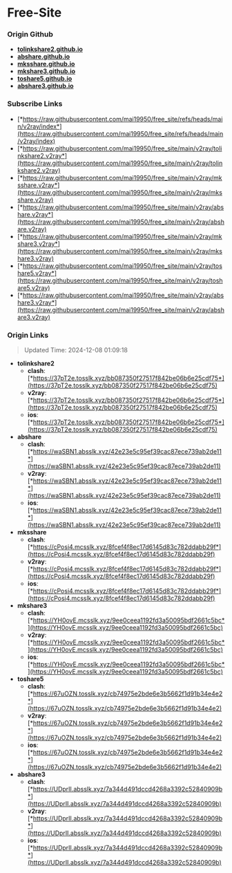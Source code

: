 # Free-Site

### Origin Github

- [**tolinkshare2.github.io**](https://github.com/tolinkshare2/tolinkshare2.github.io)
- [**abshare.github.io**](https://github.com/abshare/abshare.github.io)
- [**mksshare.github.io**](https://github.com/mksshare/mksshare.github.io)
- [**mkshare3.github.io**](https://github.com/mkshare3/mkshare3.github.io)
- [**toshare5.github.io**](https://github.com/toshare5/toshare5.github.io)
- [**abshare3.github.io**](https://github.com/abshare3/abshare3.github.io)

### Subscribe Links

- [*https://raw.githubusercontent.com/mai19950/free_site/refs/heads/main/v2ray/index*](https://raw.githubusercontent.com/mai19950/free_site/refs/heads/main/v2ray/index)
- [*https://raw.githubusercontent.com/mai19950/free_site/main/v2ray/tolinkshare2.v2ray*](https://raw.githubusercontent.com/mai19950/free_site/main/v2ray/tolinkshare2.v2ray)
- [*https://raw.githubusercontent.com/mai19950/free_site/main/v2ray/mksshare.v2ray*](https://raw.githubusercontent.com/mai19950/free_site/main/v2ray/mksshare.v2ray)
- [*https://raw.githubusercontent.com/mai19950/free_site/main/v2ray/abshare.v2ray*](https://raw.githubusercontent.com/mai19950/free_site/main/v2ray/abshare.v2ray)
- [*https://raw.githubusercontent.com/mai19950/free_site/main/v2ray/mkshare3.v2ray*](https://raw.githubusercontent.com/mai19950/free_site/main/v2ray/mkshare3.v2ray)
- [*https://raw.githubusercontent.com/mai19950/free_site/main/v2ray/toshare5.v2ray*](https://raw.githubusercontent.com/mai19950/free_site/main/v2ray/toshare5.v2ray)
- [*https://raw.githubusercontent.com/mai19950/free_site/main/v2ray/abshare3.v2ray*](https://raw.githubusercontent.com/mai19950/free_site/main/v2ray/abshare3.v2ray)

### Origin Links

> Updated Time: 2024-12-08 01:09:18

- **tolinkshare2**
  - **clash**: [*https://37pT2e.tosslk.xyz/bb087350f27517f842be06b6e25cdf75*](https://37pT2e.tosslk.xyz/bb087350f27517f842be06b6e25cdf75)
  - **v2ray**: [*https://37pT2e.tosslk.xyz/bb087350f27517f842be06b6e25cdf75*](https://37pT2e.tosslk.xyz/bb087350f27517f842be06b6e25cdf75)
  - **ios**: [*https://37pT2e.tosslk.xyz/bb087350f27517f842be06b6e25cdf75*](https://37pT2e.tosslk.xyz/bb087350f27517f842be06b6e25cdf75)
- **abshare**
  - **clash**: [*https://waSBN1.absslk.xyz/42e23e5c95ef39cac87ece739ab2de11*](https://waSBN1.absslk.xyz/42e23e5c95ef39cac87ece739ab2de11)
  - **v2ray**: [*https://waSBN1.absslk.xyz/42e23e5c95ef39cac87ece739ab2de11*](https://waSBN1.absslk.xyz/42e23e5c95ef39cac87ece739ab2de11)
  - **ios**: [*https://waSBN1.absslk.xyz/42e23e5c95ef39cac87ece739ab2de11*](https://waSBN1.absslk.xyz/42e23e5c95ef39cac87ece739ab2de11)
- **mksshare**
  - **clash**: [*https://cPosi4.mcsslk.xyz/8fcef4f8ec17d6145d83c782ddabb29f*](https://cPosi4.mcsslk.xyz/8fcef4f8ec17d6145d83c782ddabb29f)
  - **v2ray**: [*https://cPosi4.mcsslk.xyz/8fcef4f8ec17d6145d83c782ddabb29f*](https://cPosi4.mcsslk.xyz/8fcef4f8ec17d6145d83c782ddabb29f)
  - **ios**: [*https://cPosi4.mcsslk.xyz/8fcef4f8ec17d6145d83c782ddabb29f*](https://cPosi4.mcsslk.xyz/8fcef4f8ec17d6145d83c782ddabb29f)
- **mkshare3**
  - **clash**: [*https://YH0ovE.mcsslk.xyz/9ee0ceea1192fd3a50095bdf2661c5bc*](https://YH0ovE.mcsslk.xyz/9ee0ceea1192fd3a50095bdf2661c5bc)
  - **v2ray**: [*https://YH0ovE.mcsslk.xyz/9ee0ceea1192fd3a50095bdf2661c5bc*](https://YH0ovE.mcsslk.xyz/9ee0ceea1192fd3a50095bdf2661c5bc)
  - **ios**: [*https://YH0ovE.mcsslk.xyz/9ee0ceea1192fd3a50095bdf2661c5bc*](https://YH0ovE.mcsslk.xyz/9ee0ceea1192fd3a50095bdf2661c5bc)
- **toshare5**
  - **clash**: [*https://67uOZN.tosslk.xyz/cb74975e2bde6e3b5662f1d91b34e4e2*](https://67uOZN.tosslk.xyz/cb74975e2bde6e3b5662f1d91b34e4e2)
  - **v2ray**: [*https://67uOZN.tosslk.xyz/cb74975e2bde6e3b5662f1d91b34e4e2*](https://67uOZN.tosslk.xyz/cb74975e2bde6e3b5662f1d91b34e4e2)
  - **ios**: [*https://67uOZN.tosslk.xyz/cb74975e2bde6e3b5662f1d91b34e4e2*](https://67uOZN.tosslk.xyz/cb74975e2bde6e3b5662f1d91b34e4e2)
- **abshare3**
  - **clash**: [*https://UDprII.absslk.xyz/7a344d491dccd4268a3392c52840909b*](https://UDprII.absslk.xyz/7a344d491dccd4268a3392c52840909b)
  - **v2ray**: [*https://UDprII.absslk.xyz/7a344d491dccd4268a3392c52840909b*](https://UDprII.absslk.xyz/7a344d491dccd4268a3392c52840909b)
  - **ios**: [*https://UDprII.absslk.xyz/7a344d491dccd4268a3392c52840909b*](https://UDprII.absslk.xyz/7a344d491dccd4268a3392c52840909b)
